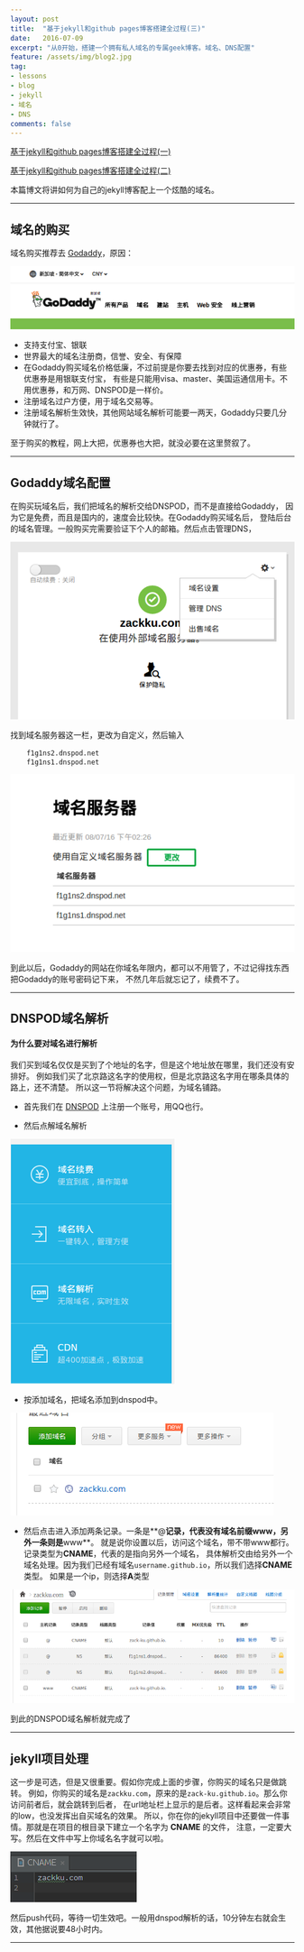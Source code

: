 ```yaml
---
layout: post
title:  "基于jekyll和github pages博客搭建全过程(三)"
date:   2016-07-09
excerpt: "从0开始，搭建一个拥有私人域名的专属geek博客。域名、DNS配置"
feature: /assets/img/blog2.jpg
tag:
- lessons 
- blog
- jekyll
- 域名
- DNS
comments: false
---
```


[基于jekyll和github pages博客搭建全过程(一)](http://zackku.com/built-blog)  


[基于jekyll和github pages博客搭建全过程(二)](http://zackku.com/built-blog-2)


本篇博文将讲如何为自己的jekyll博客配上一个炫酷的域名。

-----------

##  域名的购买
域名购买推荐去 [Godaddy](https://sg.godaddy.com/zh/)，原因：  

![dns](/assets/img/godaddy.png)

- 支持支付宝、银联
- 世界最大的域名注册商，信誉、安全、有保障
- 在Godaddy购买域名价格低廉，不过前提是你要去找到对应的优惠券，有些优惠券是用银联支付宝，
有些是只能用visa、master、美国运通信用卡。不用优惠券，和万网、DNSPOD是一样价。
- 注册域名过户方便，用于域名交易等。
- 注册域名解析生效快，其他网站域名解析可能要一两天，Godaddy只要几分钟就行了。

至于购买的教程，网上大把，优惠券也大把，就没必要在这里赘叙了。

-----------

## Godaddy域名配置
在购买玩域名后，我们把域名的解析交给DNSPOD，而不是直接给Godaddy，
因为它是免费，而且是国内的，速度会比较快。在Godaddy购买域名后，
登陆后台的域名管理。一般购买完需要验证下个人的邮箱。然后点击管理DNS，

![dns](/assets/img/dns1.png)

找到域名服务器这一栏，更改为自定义，然后输入

        f1g1ns2.dnspod.net
        f1g1ns1.dnspod.net

![dns](/assets/img/dns2.png)

到此以后，Godaddy的网站在你域名年限内，都可以不用管了，不过记得找东西把Godaddy的账号密码记下来，
不然几年后就忘记了，续费不了。

-----------

## DNSPOD域名解析

#### 为什么要对域名进行解析
我们买到域名仅仅是买到了个地址的名字，但是这个地址放在哪里，我们还没有安排好。
例如我们买了北京路这名字的使用权，但是北京路这名字用在哪条具体的路上，还不清楚。
所以这一节将解决这个问题，为域名铺路。   

- 首先我们在 [DNSPOD](https://www.dnspod.cn/) 上注册一个账号，用QQ也行。
 
- 然后点解域名解析

![dns](/assets/img/dns3.png)

- 按添加域名，把域名添加到dnspod中。

![dns](/assets/img/dns4.png)

- 然后点击进入添加两条记录。一条是**@**记录，代表没有域名前缀www，另外一条则是**www**。
就是说你设置以后，访问这个域名，带不带www都行。记录类型为**CNAME**，代表的是指向另外一个域名，
具体解析交由给另外一个域名处理。因为我们已经有域名`username.github.io`，所以我们选择**CNAME**类型。
如果是一个ip，则选择**A**类型

![dns](/assets/img/dns5.png)

到此的DNSPOD域名解析就完成了

-----------------

## jekyll项目处理
这一步是可选，但是又很重要。假如你完成上面的步骤，你购买的域名只是做跳转。
例如，你购买的域名是`zackku.com`，原来的是`zack-ku.github.io`。那么你访问前者后，就会跳转到后者，
在url地址栏上显示的是后者。这样看起来会非常的low，也没发挥出自买域名的效果。
所以，你在你的jekyll项目中还要做一件事情。那就是在项目的根目录下建立一个名字为 **CNAME** 的文件，
注意，一定要大写。然后在文件中写上你域名名字就可以啦。

![dns](/assets/img/dns6.png)

然后push代码，等待一切生效吧。一般用dnspod解析的话，10分钟左右就会生效，其他据说要48小时内。


------------------------------------  


